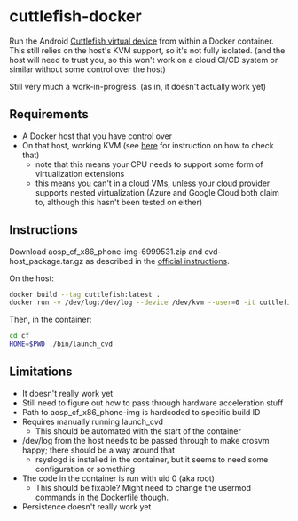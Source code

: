 # cuttlefish-docker
Run the Android [Cuttlefish virtual device](https://source.android.com/setup/create/cuttlefish) from within a Docker container. This still relies on the host's KVM support, so it's not fully isolated. (and the host will need to trust you, so this won't work on a cloud CI/CD system or similar without some control over the host)

Still very much a work-in-progress. (as in, it doesn't actually work yet)

## Requirements
* A Docker host that you have control over
* On that host, working KVM (see [here](https://askubuntu.com/a/104024) for instruction on how to check that)
	* note that this means your CPU needs to support some form of virtualization extensions
	* this means you can't in a cloud VMs, unless your cloud provider supports nested virtualization (Azure and Google Cloud both claim to, although this hasn't been tested on either)

## Instructions
Download aosp_cf_x86_phone-img-6999531.zip and cvd-host_package.tar.gz as described in the [official instructions](https://android.googlesource.com/device/google/cuttlefish/).

On the host:
```bash
docker build --tag cuttlefish:latest .
docker run -v /dev/log:/dev/log --device /dev/kvm --user=0 -it cuttlefish:latest
```

Then, in the container:
```bash
cd cf
HOME=$PWD ./bin/launch_cvd
```

## Limitations
* It doesn't really work yet
* Still need to figure out how to pass through hardware acceleration stuff
* Path to aosp_cf_x86_phone-img is hardcoded to specific build ID
* Requires manually running launch_cvd
	* This should be automated with the start of the container
* /dev/log from the host needs to be passed through to make crosvm happy; there should be a way around that
	* rsyslogd is installed in the container, but it seems to need some configuration or something
* The code in the container is run with uid 0 (aka root)
	* This should be fixable? Might need to change the usermod commands in the Dockerfile though.
* Persistence doesn't really work yet

